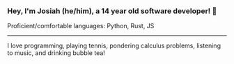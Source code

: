 ### Hey, I'm Josiah (he/him), a 14 year old software developer! 👋


Proficient/comfortable languages: Python, Rust, JS

----
I love programming, playing tennis, pondering calculus problems, listening to music, and drinking bubble tea!









<!--
**Amdirpherian/Amdirpherian** is a ✨ _special_ ✨ repository because its `README.md` (this file) appears on your GitHub profile.

